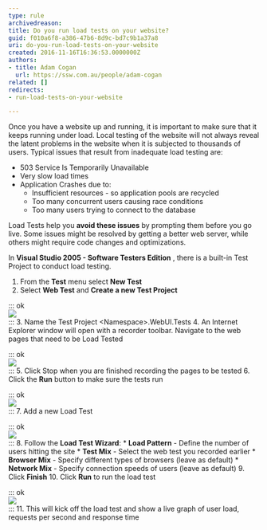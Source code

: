```yaml
---
type: rule
archivedreason: 
title: Do you run load tests on your website?
guid: f010a6f8-a386-47b6-8d9c-bd7c9b1a37a8
uri: do-you-run-load-tests-on-your-website
created: 2016-11-16T16:36:53.0000000Z
authors:
- title: Adam Cogan
  url: https://ssw.com.au/people/adam-cogan
related: []
redirects:
- run-load-tests-on-your-website

---
```


Once you have a website up and running, it is important to make sure that it keeps running under load. Local testing of the website will not always reveal the latent problems in the website when it is subjected to thousands of users. Typical issues that result from inadequate load testing are:

* 503 Service Is Temporarily Unavailable
* Very slow load times
* Application Crashes due to:
    * Insufficient resources - so application pools are recycled
    * Too many concurrent users causing race conditions
    * Too many users trying to connect to the database


<!--endintro-->

Load Tests help you  **avoid these issues** by prompting them before you go live. Some issues might be resolved by getting a better web server, while others might require code changes and optimizations.

In  **Visual Studio 2005 - Software Testers Edition** , there is a built-in Test Project to conduct load testing.

1. From the  **Test** menu select  **New Test**
2. Select  **Web Test** and  **Create a new Test Project** 

::: ok  
![](../../assets/add\_new\_test.gif)  
:::
3. Name the Test Project &lt;Namespace&gt;.WebUI.Tests
4. An Internet Explorer window will open with a recorder toolbar. Navigate to the web pages that need to be Load Tested

::: ok  
![](../../assets/record\_website.gif)  
:::
5. Click Stop when you are finished recording the pages to be tested
6. Click the  **Run** button to make sure the tests run

::: ok  
![](../../assets/run\_webtest.gif)  
:::
7. Add a new Load Test

::: ok  
![](../../assets/add\_load\_test.gif)  
:::
8. Follow the  **Load Test Wizard**:
    * **Load Pattern** - Define the number of users hitting the site
    * **Test Mix** - Select the web test you recorded earlier
    * **Browser Mix** - Specify different types of browsers (leave as default)
    * **Network Mix** - Specify connection speeds of users (leave as default)
9. Click  **Finish**
10. Click  **Run** to run the load test

::: ok  
![](../../assets/run\_load\_test.gif)  
:::
11. This will kick off the load test and show a live graph of user load, requests per second and response time
